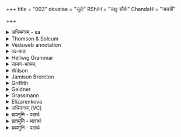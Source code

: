 +++
title = "003"
devataa = "सूर्यः"
RShiH = "चक्षुः सौर्यः"
ChandaH = "गायत्री"

+++
<details><summary>अधिमन्त्रम् - sa</summary>

- देवता - सूर्यः
- ऋषिः - चक्षुः सौर्यः
- छन्दः - गायत्री
</details>


<details><summary>Thomson & Solcum</summary>

च꣡क्षुर् नो देवः꣡ सविता꣡  
च꣡क्षुर् न उत꣡ प꣡र्वतः  
च꣡क्षुर् धाता꣡ दधातु नः
</details>

<details><summary>Vedaweb annotation</summary>

#### Strata
Popular for linguistic reasons, and possibly also for non-linguistic reasons

#### Pāda-label
popular  
popular  
popular
#### Morph
cákṣuḥ ← cákṣus- (nominal stem)  
{case:NOM, gender:N, number:SG}

deváḥ ← devá- (nominal stem)  
{case:NOM, gender:M, number:SG}

naḥ ← ahám (pronoun)  
{case:ACC, number:PL}

savitā́ ← savitár- (nominal stem)  
{case:NOM, gender:M, number:SG}

cákṣuḥ ← cákṣus- (nominal stem)  
{case:NOM, gender:N, number:SG}

naḥ ← ahám (pronoun)  
{case:ACC, number:PL}

párvataḥ ← párvata- (nominal stem)  
{case:NOM, gender:M, number:SG}

utá ← utá (invariable)  
{}

cákṣuḥ ← cákṣus- (nominal stem)  
{case:NOM, gender:N, number:SG}

dadhātu ← √dhā- 1 (root)  
{number:SG, person:3, mood:IMP, tense:PRS, voice:ACT}

dhātā́ ← dhātár- (nominal stem)  
{case:NOM, gender:M, number:SG}

naḥ ← ahám (pronoun)  
{case:ACC, number:PL}

</details>

<details><summary>पद-पाठः</summary>

चक्षुः॑ । नः॒ । दे॒वः । स॒वि॒ता । चक्षुः॑ । नः॒ । उ॒त । पर्व॑तः ।  
चक्षुः॑ । धा॒ता । द॒धा॒तु॒ । नः॒ ॥
</details>

<details><summary>Hellwig Grammar</summary>

-   *cakṣur* ← *cakṣuḥ* ← *cakṣus*
- \[noun\], accusative, singular, neuter
- “eye; look; visual perception; cakṣus \[word\]; sight.”
------------------------------------------------------------------------
- *no* ← *naḥ* ← *mad*
- \[noun\], dative, plural
- “I; mine.”
------------------------------------------------------------------------
- *devaḥ* ← *deva*
- \[noun\], nominative, singular, masculine
- “Deva; Hindu deity; king; deity; Indra; deva \[word\]; God; Jina;
    Viśvedevās; mercury; natural phenomenon; gambling.”
------------------------------------------------------------------------
- *savitā* ← *savitṛ*
- \[noun\], nominative, singular, masculine
- “Savitar; sun; Surya; Savitṛ.”
------------------------------------------------------------------------
- *cakṣur* ← *cakṣuḥ* ← *cakṣus*
- \[noun\], accusative, singular, neuter
- “eye; look; visual perception; cakṣus \[word\]; sight.”
------------------------------------------------------------------------
- *na* ← *naḥ* ← *mad*
- \[noun\], dative, plural
- “I; mine.”
------------------------------------------------------------------------
- *uta*
- \[adverb\]
- “and; besides; uta \[indecl.\]; similarly; alike; even.”
------------------------------------------------------------------------
- *parvataḥ* ← *parvata*
- \[noun\], nominative, singular, masculine
- “mountain; Parvata; parvata \[word\]; Parvata; Parvata; rock;
    height.”
------------------------------------------------------------------------
- *cakṣur* ← *cakṣuḥ* ← *cakṣus*
- \[noun\], accusative, singular, neuter
- “eye; look; visual perception; cakṣus \[word\]; sight.”
------------------------------------------------------------------------
- *dhātā* ← *dhātṛ*
- \[noun\], nominative, singular, masculine
- “Brahma; Dhātṛ; creator; Dhātṛ.”
------------------------------------------------------------------------
- *dadhātu* ← *dhā*
- \[verb\], singular, Present imperative
- “put; give; cause; get; hold; make; provide; lend; wear; install;
    have; enter (a state); supply; hold; take; show.”
------------------------------------------------------------------------
- *naḥ* ← *mad*
- \[noun\], dative, plural
- “I; mine.”
------------------------------------------------------------------------
</details>

<details><summary>सायण-भाष्यम्</summary>

**सविता** प्रेरकः **देवः** **नः** अस्माकं **चक्षुः** प्रकाशकमिन्द्रियमिन्द्रियानुग्राहकं तेजो वा **दधातु** । **उत** अपि च **पर्वतः** इन्द्रसहचरः पर्वताख्योऽपि देवः **नः** अस्माकं **चक्षुः** विदधातु । **धाता** सर्वस्य विधातादित्यानामन्यतमश्च **नः** अस्माकं **चक्षुः** विदधातु ॥
</details>

<details><summary>Wilson</summary>

### English translation:

“May the divine **Savitā** grant us sight, may **Parvata** (grant) us sight; may **Dhātā** (grant) us sight.”
</details>

<details><summary>Jamison Brereton</summary>

The eye [=sun] (let) god Savitar (place) for us, and the eye (let) the  Mountain;  
the eye let the Placer place for us.
</details>

<details><summary>Griffith</summary>

May Savitar the God, and may Parvata also give us sight;  
     May the Creator give us sight.
</details>

<details><summary>Geldner</summary>

Gott Savitri soll uns das Augenlicht, und der Berg soll uns das Augenlicht, der Schöpfer uns das Augenlicht gewähren.
</details>

<details><summary>Grassmann</summary>

Gott Savitar geb' hellen Blick, und hellen Blick uns auch der Wind, Der Schöpfer schaff uns hellen Blick.
</details>

<details><summary>Elizarenkova</summary>

Способность видеть (пусть даст) нам бог Савитар,  
Способность видеть нам также Парвата,  
Способность видеть Дхатар пусть даст нам!
</details>



<details><summary>अधिमन्त्रम् (VC)</summary>

- सूर्यः
- चक्षुः सौर्यः
- गायत्री
- षड्जः
</details>

<details><summary>ब्रह्ममुनि - पदार्थः</summary>

पदार्थान्वयभाषाः -  (देवः सविता) प्रेरक सूर्य देव (नः-चक्षुः-दधातु) हमारे लिये दर्शनशक्ति धारण करावे (उत पर्वतः-नः-चक्षुः) हरा पर्वत हमारे लिए दर्शनशक्ति धारण करावे (धाता नः चक्षुः) विधाता परमात्मा हमारे लिये दर्शनशक्ति धारण करावे ॥३॥
</details>

<details><summary>ब्रह्ममुनि - भावार्थः</summary>

भावार्थभाषाः -  दर्शनशक्ति साक्षात् सूर्य से-सूर्य के प्रकाश से मिलती है, परन्तु प्रातःकाल कुछ सूर्य को देखने को मिलती है, हरे पर्वत को देखने से भी नेत्रशक्ति बढ़ा करती है, परमात्मा का ध्यान करने से नेत्रों में बल आता है ॥३॥
</details>

<details><summary>ब्रह्ममुनि - पदार्थः</summary>

पदार्थान्वयभाषाः -  (देवः सवितः-नः-चक्षुः दधातु) प्रेरकः सूर्यो देवोऽस्मभ्यं दर्शनशक्तिं धारयतु (उत पर्वतः-नः-चक्षुः) हरितः पर्वतोऽस्मभ्यं दर्शनशक्तिं धारयतु (धाता नः-चक्षुः) विधाता परमात्माऽस्मभ्यं दर्शनशक्तिं धारयतु ॥३॥
</details>